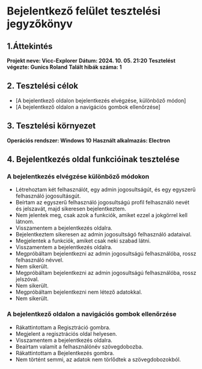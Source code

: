 # Bejelentkező felület tesztelési jegyzőkönyv
## 1.Áttekintés
**Projekt neve: Vicc-Explorer**
**Dátum: 2024. 10. 05. 21:20**
**Tesztelést végezte: Gunics Roland**
**Talált hibák száma: 1**

## 2. Tesztelési célok
- [A bejelentkező oldalon bejelentkezés elvégzése, különböző módon]
- [A bejelentkező oldalon a navigációs gombok ellenőrzése] 

## 3. Tesztelési környezet
**Operációs rendszer: Windows 10**
**Használt alkalmazás: Electron**

## 4. Bejelentkezés oldal funkcióinak tesztelése

### A bejelentkezés elvégzése különböző módokon
+ Létrehoztam két felhasználót, egy admin jogosultságút, és egy egyszerű felhasználó jogosultásgút.
+ Beírtam az egyszerű felhasználó jogosultságú profil felhasználó nevét és jelszavát, majd sikeresen bejelentkeztem.
+ Nem jelentek meg, csak azok a funkciók, amiket ezzel a jokgörrel kell látnom.
+ Visszamentem a bejelentkezés oldalra.
+ Bejelentkeztem sikeresen az admin jogosultságó felhasználó adataival.
+ Megjelentek a funkciók, amiket csak neki szabad látni.
+ Visszamentem a bejelentkezés oldalra.
+ Megpróbáltam bejelentkezni az admin jogosultságú felhasználóba, rossz felhasználó névvel.
+ Nem sikerült.
+ Megpróbáltam bejelentkezni az admin jogosultságú felhasználóba, rossz jelszóval.
+ Nem sikerült.
+ Megpróbáltam bejelentkezni nem létező adatokkal.
+ Nem sikerült.

### A bejelentkező oldalon a navigációs gombok ellenőrzése
+ Rákattintottam a Regisztráció gombra.
+ Megjelent a regisztrációs oldal helyesen.
+ Visszamentem a bejelentkezés oldalra.
+ Beaírtam valamit a felhasználónév szövegdobozba.
+ Rákattintottam a Bejelentkezés gombra.
+ Nem történt semmi, az adatok nem törlődtek a szövegdobozokból.